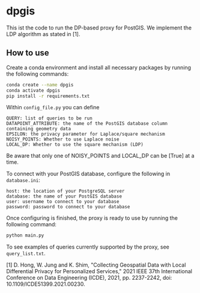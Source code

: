 # dpgis

This ist the code to run the DP-based proxy for PostGIS. We implement the LDP algorithm as stated in [1].

## How to use

Create a conda environment and install all necessary packages by running the following commands:

``` bash
conda create --name dpgis
conda activate dpgis
pip install -r requirements.txt
```

Within `config_file.py` you can define

```
QUERY: list of queries to be run
DATAPOINT_ATTRIBUTE: the name of the PostGIS database column containing geometry data
EPSILON: the privacy parameter for Laplace/square mechanism
NOISY_POINTS: Whether to use Laplace noise
LOCAL_DP: Whether to use the square mechanism (LDP)
```

Be aware that only one of NOISY_POINTS and LOCAL_DP can be [True] at a time.

To connect with your PostGIS database, configure the following in `database.ini`:

```
host: the location of your PostgreSQL server
database: the name of your PostGIS database
user: username to connect to your database
password: password to connect to your database
```

Once configuring is finished, the proxy is ready to use by running the following command:

``` bash
python main.py
```

To see examples of queries currently supported by the proxy, see `query_list.txt`.

[1] D. Hong, W. Jung and K. Shim, "Collecting Geospatial Data with Local Differential Privacy for Personalized Services," 2021 IEEE 37th International Conference on Data Engineering (ICDE), 2021, pp. 2237-2242, doi: 10.1109/ICDE51399.2021.00230.